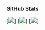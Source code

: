 **GitHub Stats**

[//]: # (<img align="center" src="http://github-readme-streak-stats.herokuapp.com?user=VeroniqueDM&theme=dark&background=000000" alt="Stats" />)

[<img src="http://github-readme-streak-stats.herokuapp.com?user=VeroniqueDM&theme=dark&background=000000">]
[<img src="https://github-readme-stats.vercel.app/api?username=VeroniqueDM&show_icons=true&include_all_commits=true&hide_border=true">]
[<img src="https://github-readme-stats.vercel.app/api/top-langs/?username=VeroniqueDM&layout=compact&hide_border=true">]